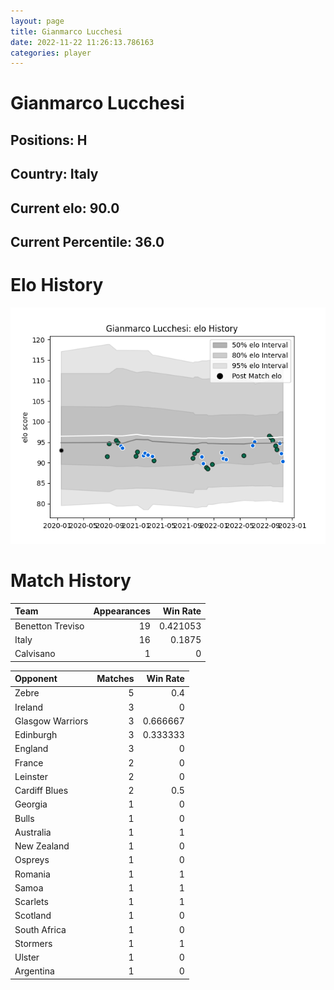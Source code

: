 ```yaml
---  
layout: page  
title: Gianmarco Lucchesi  
date: 2022-11-22 11:26:13.786163  
categories: player  
---
```

# Gianmarco Lucchesi

## Positions: H

## Country: Italy

## Current elo: 90.0

## Current Percentile: 36.0

# Elo History


![elo history](history_GianmarcoLucchesi.png)
# Match History


| Team             |   Appearances |   Win Rate |
|:-----------------|--------------:|-----------:|
| Benetton Treviso |            19 |   0.421053 |
| Italy            |            16 |   0.1875   |
| Calvisano        |             1 |   0        |

| Opponent         |   Matches |   Win Rate |
|:-----------------|----------:|-----------:|
| Zebre            |         5 |   0.4      |
| Ireland          |         3 |   0        |
| Glasgow Warriors |         3 |   0.666667 |
| Edinburgh        |         3 |   0.333333 |
| England          |         3 |   0        |
| France           |         2 |   0        |
| Leinster         |         2 |   0        |
| Cardiff Blues    |         2 |   0.5      |
| Georgia          |         1 |   0        |
| Bulls            |         1 |   0        |
| Australia        |         1 |   1        |
| New Zealand      |         1 |   0        |
| Ospreys          |         1 |   0        |
| Romania          |         1 |   1        |
| Samoa            |         1 |   1        |
| Scarlets         |         1 |   1        |
| Scotland         |         1 |   0        |
| South Africa     |         1 |   0        |
| Stormers         |         1 |   1        |
| Ulster           |         1 |   0        |
| Argentina        |         1 |   0        |